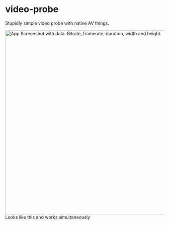 # video-probe
Stupidly simple video probe with native AV things.

<img width="587" alt="App Screenshot with data. Bitrate, framerate,  duration, width and height" src="https://user-images.githubusercontent.com/37719998/189502264-e62f849c-2cf3-4593-b26d-0e6406b20171.png">
Looks like this and works simultaneously
